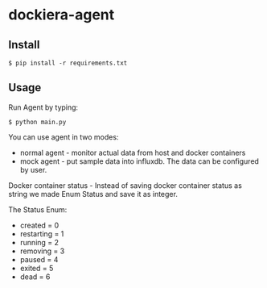 # dockiera-agent

## Install

```
$ pip install -r requirements.txt
```

## Usage

Run Agent by typing:
```
$ python main.py
```
You can use agent in two modes:
- normal agent - monitor actual data from host and docker containers
- mock agent - put sample data into influxdb. The data can be configured by user.

Docker container status - 
Instead of saving docker container status as string we made Enum Status and save it as integer.

The Status Enum:
- created = 0
- restarting = 1
- running = 2
- removing = 3
- paused = 4
- exited = 5
- dead = 6  
